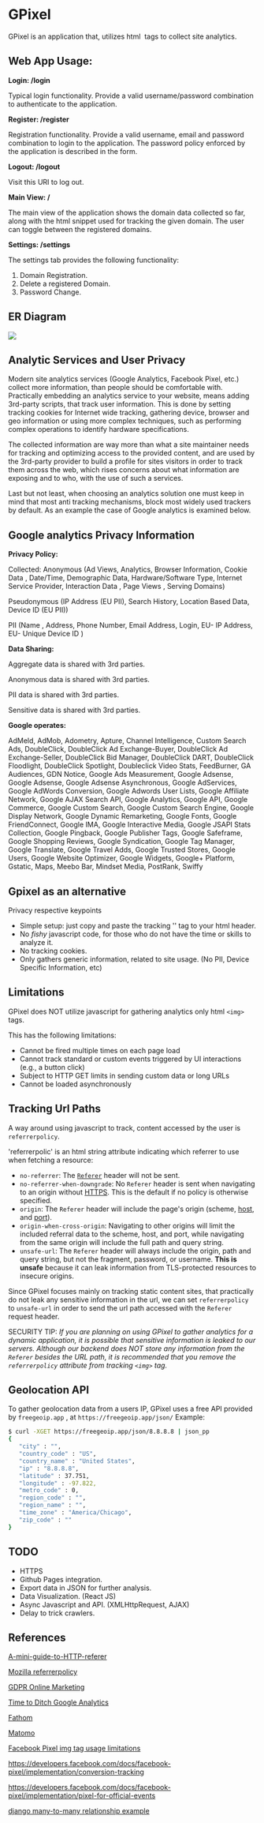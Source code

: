 # GPixel

GPixel is an application that, utilizes html <img> tags to collect site analytics.

## Web App Usage:

**Login: /login**

Typical login functionality. Provide a valid username/password combination to authenticate to the application.

**Register: /register**

Registration functionality. Provide a valid username, email and password combination to login to the application. The password policy enforced by the application is described in the form.

**Logout: /logout**

Visit this URI to log out.

**Main View: /**

The main view of the application shows the domain data collected so far, along with the html snippet used for tracking the given domain. The user can toggle between the registered domains.

**Settings: /settings**

The settings tab provides the following functionality:

1. Domain Registration.
2. Delete a registered Domain.
3. Password Change.

## ER Diagram

![](/home/gian/Documents/django-site/gpixel/static/er_gpixel.png)

## Analytic Services and User Privacy 

Modern site analytics services (Google Analytics, Facebook Pixel, etc.) collect more information, than people should be comfortable with. Practically embedding an analytics service to your website, means adding 3rd-party scripts, that track user information. This is done by setting tracking cookies for Internet wide tracking, gathering device, browser and geo  information or using more complex techniques, such as performing complex operations to identify hardware specifications.

The collected information are way more than what a site maintainer needs for tracking and optimizing access to the provided content, and are used by the 3rd-party provider to build a profile for sites visitors in order to track them across the web, which rises concerns about what information are exposing and to who, with the use of such a services.

Last but not least, when choosing an analytics solution one must keep in mind that most anti tracking mechanisms, block most widely used trackers by default. As an example the case of Google analytics is examined below.

## Google analytics Privacy Information

**Privacy Policy:**

Collected: Anonymous (Ad Views, Analytics, Browser Information, Cookie Data , Date/Time,  Demographic Data, Hardware/Software Type, Internet Service Provider,  Interaction Data , Page Views , Serving Domains)

Pseudonymous (IP Address (EU PII), Search History, Location Based Data, Device ID (EU PII))

PII (Name , Address, Phone Number, Email Address, Login, EU- IP Address, EU- Unique Device ID )

**Data Sharing:**

Aggregate data is shared with 3rd parties.

Anonymous data is shared with 3rd parties.

PII data is shared with 3rd parties.

Sensitive data is shared with 3rd parties.

**Google operates:**

AdMeld, AdMob, Adometry, Apture, Channel Intelligence,  Custom Search Ads, DoubleClick, DoubleClick Ad Exchange-Buyer,  DoubleClick Ad Exchange-Seller, DoubleClick Bid Manager, DoubleClick  DART, DoubleClick Floodlight, DoubleClick Spotlight, Doubleclick Video  Stats, FeedBurner, GA Audiences, GDN Notice, Google Ads Measurement,  Google Adsense, Google Adsense, Google Adsense Asynchronous, Google  AdServices, Google AdWords Conversion, Google Adwords User Lists, Google Affiliate Network, Google AJAX Search API, Google Analytics, Google  API, Google Commerce, Google Custom Search, Google Custom Search Engine, Google Display Network, Google Dynamic Remarketing, Google Fonts,  Google FriendConnect, Google IMA, Google Interactive Media, Google JSAPI Stats Collection, Google Pingback, Google Publisher Tags, Google  Safeframe, Google Shopping Reviews, Google Syndication, Google Tag  Manager, Google Translate, Google Travel Adds, Google Trusted Stores,  Google Users, Google Website Optimizer, Google Widgets, Google+  Platform, Gstatic, Maps, Meebo Bar, Mindset Media, PostRank, Swiffy

## Gpixel as an alternative

Privacy respective keypoints

- Simple setup: just copy and paste the tracking '<img>' tag to your html header.
- No *fishy* javascript code, for those who do not have the time or skills to analyze it.
- No tracking cookies.
- Only gathers generic information, related to site usage. (No PII, Device Specific Information, etc)

## Limitations

GPixel does NOT utilize javascript for gathering analytics only html `<img>` tags.

This has the following limitations:

- Cannot be fired multiple times on each page load
- Cannot track standard or custom events triggered by UI interactions (e.g., a button click)
- Subject to HTTP GET limits in sending custom data or long URLs 
- Cannot be loaded asynchronously

## Tracking Url Paths

A way around using javascript to track, content accessed by the user is `referrerpolicy`.

'referrerpolic' is an html string attribute indicating which referrer to use when fetching a resource: 

- `no-referrer`: The [`Referer`](https://developer.mozilla.org/en-US/docs/Web/HTTP/Headers/Referer) header will not be sent.
- `no-referrer-when-downgrade`: No `Referer` header is sent when navigating to an origin without [HTTPS](https://developer.mozilla.org/en-US/docs/Glossary/HTTPS). This is the default if no policy is otherwise specified.
- `origin`: The `Referer` header will include the page's origin (scheme, [host](https://developer.mozilla.org/en-US/docs/Glossary/host), and [port](https://developer.mozilla.org/en-US/docs/Glossary/port)).
- `origin-when-cross-origin`: Navigating to other origins will limit the included referral data to the scheme, host, and port,  while navigating from the same origin will include the full path and  query string.
- `unsafe-url`: The `Referer` header will always include the origin, path and query string, but not the fragment, password, or username. **This is unsafe** because it can leak information from TLS-protected resources to insecure origins.

Since GPixel focuses mainly on tracking static content sites, that practically do not leak any sensitive information in the url, we can set `referrerpolicy` to `unsafe-url` in order to send the url path accessed with the `Referer` request header. 

SECURITY TIP: *If you are planning on using GPixel to gather analytics for a dynamic application, it is possible that sensitive information is leaked to our servers. Although our backend does NOT store any information from the `Referer` besides the URL path, it is recommended that you remove the `referrerpolicy` attribute from tracking `<img>` tag.*

## Geolocation API

To gather geolocation data from a users IP, GPixel uses a free API provided by  `freegeoip.app` , at `https://freegeoip.app/json/` Example:

```bash
$ curl -XGET https://freegeoip.app/json/8.8.8.8 | json_pp
{
   "city" : "",
   "country_code" : "US",
   "country_name" : "United States",
   "ip" : "8.8.8.8",
   "latitude" : 37.751,
   "longitude" : -97.822,
   "metro_code" : 0,
   "region_code" : "",
   "region_name" : "",
   "time_zone" : "America/Chicago",
   "zip_code" : ""
}
```

## TODO

- HTTPS
- Github Pages integration.
- Export data in JSON for further analysis.
- Data Visualization. (React JS)
- Async Javascript and API. (XMLHttpRequest, AJAX)
- Delay to trick crawlers.

## References

[A-mini-guide-to-HTTP-referer](https://www.pixelstech.net/article/1561789561-A-mini-guide-to-HTTP-referer)

[Mozilla referrerpolicy](https://developer.mozilla.org/en-US/docs/Web/HTML/Element/img#attr-referrerpolicy)

[GDPR Online Marketing](https://www.ionos.com/digitalguide/online-marketing/web-analytics/web-analytics-and-data-privacy/)

[Time to Ditch Google Analytics](https://www.fastcompany.com/90300072/its-time-to-ditch-google-analytics)

[Fathom](https://usefathom.com/)

[Matomo](https://matomo.org/privacy/)

[Facebook Pixel img tag usage limitations](https://developers.facebook.com/docs/facebook-pixel/advanced#installing-the-pixel-using-an-img-tag)

https://developers.facebook.com/docs/facebook-pixel/implementation/conversion-tracking

https://developers.facebook.com/docs/facebook-pixel/implementation/pixel-for-official-events

[django many-to-many relationship example](https://stackoverflow.com/questions/13390315/have-multiple-users-as-one-model-field-in-many-to-one-format-django-models)

